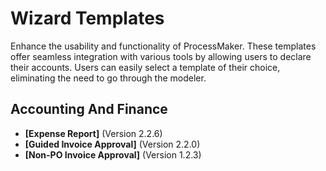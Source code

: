 # Wizard Templates
Enhance the usability and functionality of ProcessMaker. These templates offer seamless integration with various tools by allowing users to declare their accounts. Users can easily select a template of their choice, eliminating the need to go through the modeler.
## Accounting And Finance
- **[Expense Report]** (Version 2.2.6)
- **[Guided Invoice Approval]** (Version 2.2.0)
- **[Non-PO Invoice Approval]** (Version 1.2.3)
